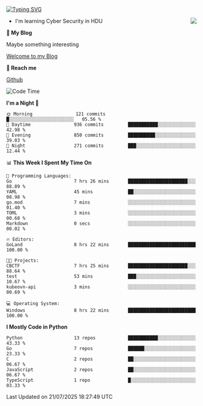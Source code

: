 [![Typing SVG](https://readme-typing-svg.herokuapp.com?font=Fira+Code&pause=1000&random=false&width=450&height=60&lines=Hello+%F0%9F%91%8B%F0%9F%8F%BB;I'm+JBNRZ)](https://git.io/typing-svg)

<a href="#">
  <img align="right" src="https://github-readme-stats.vercel.app/api?username=JBNRZ&show_icons=true&bg_color=15,f2f7fd,E0EAFC" />
</a>

- I'm learning Cyber Security in HDU

 **🌱 My Blog**

Maybe something interesting

[Welcome to my Blog](https://jbnrz.com.cn/)

 **💬 Reach me** 

[Github](https://github.com/JBNRZ)


<!--START_SECTION:waka-->
![Code Time](http://img.shields.io/badge/Code%20Time-1%2C321%20hrs%2011%20mins-blue)

**I'm a Night 🦉** 

```text
🌞 Morning                121 commits         █░░░░░░░░░░░░░░░░░░░░░░░░   05.56 % 
🌆 Daytime                936 commits         ███████████░░░░░░░░░░░░░░   42.98 % 
🌃 Evening                850 commits         ██████████░░░░░░░░░░░░░░░   39.03 % 
🌙 Night                  271 commits         ███░░░░░░░░░░░░░░░░░░░░░░   12.44 % 
```


📊 **This Week I Spent My Time On** 

```text
💬 Programming Languages: 
Go                       7 hrs 26 mins       ██████████████████████░░░   88.89 % 
YAML                     45 mins             ██░░░░░░░░░░░░░░░░░░░░░░░   08.98 % 
go.mod                   7 mins              ░░░░░░░░░░░░░░░░░░░░░░░░░   01.40 % 
TOML                     3 mins              ░░░░░░░░░░░░░░░░░░░░░░░░░   00.68 % 
Markdown                 0 secs              ░░░░░░░░░░░░░░░░░░░░░░░░░   00.02 % 

🔥 Editors: 
GoLand                   8 hrs 22 mins       █████████████████████████   100.00 % 

🐱‍💻 Projects: 
CBCTF                    7 hrs 25 mins       ██████████████████████░░░   88.64 % 
test                     53 mins             ███░░░░░░░░░░░░░░░░░░░░░░   10.67 % 
kubeovn-api              3 mins              ░░░░░░░░░░░░░░░░░░░░░░░░░   00.69 % 

💻 Operating System: 
Windows                  8 hrs 22 mins       █████████████████████████   100.00 % 
```

**I Mostly Code in Python** 

```text
Python                   13 repos            ███████████░░░░░░░░░░░░░░   43.33 % 
Go                       7 repos             ██████░░░░░░░░░░░░░░░░░░░   23.33 % 
C                        2 repos             ██░░░░░░░░░░░░░░░░░░░░░░░   06.67 % 
JavaScript               2 repos             ██░░░░░░░░░░░░░░░░░░░░░░░   06.67 % 
TypeScript               1 repo              █░░░░░░░░░░░░░░░░░░░░░░░░   03.33 % 
```




 Last Updated on 21/07/2025 18:27:49 UTC
<!--END_SECTION:waka-->
